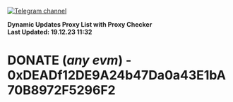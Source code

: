 [![Telegram channel](https://img.shields.io/endpoint?url=https://runkit.io/damiankrawczyk/telegram-badge/branches/master?url=https://t.me/n4z4v0d)](https://t.me/n4z4v0d) 

**Dynamic Updates Proxy List with Proxy Checker**  
**Last Updated: 19.12.23 11:32**

# DONATE (_any evm_) - 0xDEADf12DE9A24b47Da0a43E1bA70B8972F5296F2
